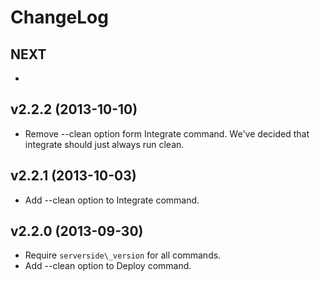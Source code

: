 # ChangeLog

## NEXT

  *

## v2.2.2 (2013-10-10)

  * Remove --clean option form Integrate command. We've decided that integrate should just always run clean.

## v2.2.1 (2013-10-03)

  * Add --clean option to Integrate command.

## v2.2.0 (2013-09-30)

  * Require `serverside\_version` for all commands.
  * Add --clean option to Deploy command.
